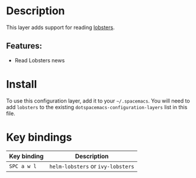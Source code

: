 # Description

This layer adds support for reading [lobsters](https://lobste.rs/).

## Features:

-   Read Lobsters news

# Install

To use this configuration layer, add it to your `~/.spacemacs`. You will
need to add `lobsters` to the existing
`dotspacemacs-configuration-layers` list in this file.

# Key bindings

| Key binding | Description                       |
|-------------|-----------------------------------|
| `SPC a w l` | `helm-lobsters` or `ivy-lobsters` |
